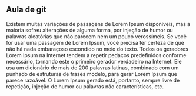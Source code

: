 ## Aula de git
Existem muitas variações de passagens de Lorem Ipsum disponíveis, mas a maioria sofreu alterações de alguma forma, por injeção de humor ou palavras aleatórias que não parecem nem um pouco verossímeis. Se você for usar uma passagem de Lorem Ipsum, você precisa ter certeza de que não há nada embaraçoso escondido no meio do texto. Todos os geradores Lorem Ipsum na Internet tendem a repetir pedaços predefinidos conforme necessário, tornando este o primeiro gerador verdadeiro na Internet. Ele usa um dicionário de mais de 200 palavras latinas, combinado com um punhado de estruturas de frases modelo, para gerar Lorem Ipsum que parece razoável. O Lorem Ipsum gerado está, portanto, sempre livre de repetição, injeção de humor ou palavras não características, etc.